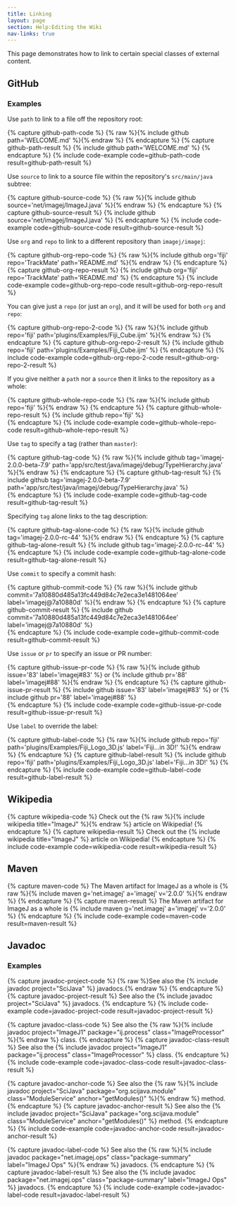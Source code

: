 ```yaml
---
title: Linking
layout: page
section: Help:Editing the Wiki
nav-links: true
---
```


This page demonstrates how to link to certain special classes of external content.

## GitHub

### Examples

Use `path` to link to a file off the repository root:

{% capture github-path-code %}
{% raw %}{% include github path='WELCOME.md' %}{% endraw %}
{% endcapture %}
{% capture github-path-result %}
{% include github path='WELCOME.md' %}
{% endcapture %}
{% include code-example code=github-path-code result=github-path-result %}

Use `source` to link to a source file within the repository's
`src/main/java` subtree:

{% capture github-source-code %}
{% raw %}{% include github source='net/imagej/ImageJ.java' %}{% endraw %}
{% endcapture %}
{% capture github-source-result %}
{% include github source='net/imagej/ImageJ.java' %}
{% endcapture %}
{% include code-example code=github-source-code result=github-source-result %}

Use `org` and `repo` to link to a different repository than
`imagej/imagej`:

{% capture github-org-repo-code %}
{% raw %}{% include github org='fiji' repo='TrackMate' path='README.md' %}{% endraw %}
{% endcapture %}
{% capture github-org-repo-result %}
{% include github org='fiji' repo='TrackMate' path='README.md' %}
{% endcapture %}
{% include code-example code=github-org-repo-code result=github-org-repo-result %}

You can give just a `repo` (or just an `org`), and it will be used for
both `org` and `repo`:

{% capture github-org-repo-2-code %}
{% raw %}{% include github repo='fiji'
  path='plugins/Examples/Fiji_Cube.ijm' %}{% endraw %}
{% endcapture %}
{% capture github-org-repo-2-result %}
{% include github repo='fiji'
  path='plugins/Examples/Fiji_Cube.ijm' %}
{% endcapture %}
{% include code-example code=github-org-repo-2-code result=github-org-repo-2-result %}

If you give neither a `path` nor a `source` then it links to the
repository as a whole:

{% capture github-whole-repo-code %}
{% raw %}{% include github repo='fiji' %}{% endraw %}
{% endcapture %}
{% capture github-whole-repo-result %}
{% include github repo='fiji' %}  
{% endcapture %}
{% include code-example code=github-whole-repo-code result=github-whole-repo-result %}

Use `tag` to specify a tag (rather than `master`):

{% capture github-tag-code %}
{% raw %}{% include github tag='imagej-2.0.0-beta-7.9'
  path='app/src/test/java/imagej/debug/TypeHierarchy.java' %}{% endraw %}
{% endcapture %}
{% capture github-tag-result %}
{% include github tag='imagej-2.0.0-beta-7.9'
  path='app/src/test/java/imagej/debug/TypeHierarchy.java' %}  
{% endcapture %}
{% include code-example code=github-tag-code result=github-tag-result %}

Specifying `tag` alone links to the tag description:

{% capture github-tag-alone-code %}
{% raw %}{% include github tag='imagej-2.0.0-rc-44' %}{% endraw %}
{% endcapture %}
{% capture github-tag-alone-result %}
{% include github tag='imagej-2.0.0-rc-44' %}  
{% endcapture %}
{% include code-example code=github-tag-alone-code result=github-tag-alone-result %}

Use `commit` to specify a commit hash:  

{% capture github-commit-code %}
{% raw %}{% include github
  commit='7a10880d485a13fc449d84c7e2eca3e1481064ee'
  label='imagej@7a10880d' %}{% endraw %}
{% endcapture %}
{% capture github-commit-result %}
{% include github
  commit='7a10880d485a13fc449d84c7e2eca3e1481064ee'
  label='imagej@7a10880d' %}  
{% endcapture %}
{% include code-example code=github-commit-code result=github-commit-result %}

Use `issue` or `pr` to specify an issue or PR number:

{% capture github-issue-pr-code %}
{% raw %}{% include github issue='83' label='imagej#83' %}
or {% include github pr='88' label='imagej#88' %}{% endraw %}
{% endcapture %}
{% capture github-issue-pr-result %}
{% include github issue='83' label='imagej#83' %}
or {% include github pr='88' label='imagej#88' %}  
{% endcapture %}
{% include code-example code=github-issue-pr-code result=github-issue-pr-result %}

Use `label` to override the label:

{% capture github-label-code %}
{% raw %}{% include github repo='fiji'
  path='plugins/Examples/Fiji_Logo_3D.js'
  label='Fiji...in 3D!' %}{% endraw %}
{% endcapture %}
{% capture github-label-result %}
{% include github repo='fiji'
  path='plugins/Examples/Fiji_Logo_3D.js'
  label='Fiji...in 3D!' %}
{% endcapture %}
{% include code-example code=github-label-code result=github-label-result %}

## Wikipedia

{% capture wikipedia-code %}
Check out the
{% raw %}{% include wikipedia title="ImageJ" %}{% endraw %}
article on Wikipedia!
{% endcapture %}
{% capture wikipedia-result %}
Check out the
{% include wikipedia title="ImageJ" %}
article on Wikipedia!
{% endcapture %}
{% include code-example code=wikipedia-code result=wikipedia-result %}

## Maven

{% capture maven-code %}
The Maven artifact for ImageJ as a whole is
{% raw %}{% include maven g='net.imagej' a='imagej' v='2.0.0' %}{% endraw %}
{% endcapture %}
{% capture maven-result %}
The Maven artifact for ImageJ as a whole is
{% include maven g='net.imagej' a='imagej' v='2.0.0' %}
{% endcapture %}
{% include code-example code=maven-code result=maven-result %}

## Javadoc

### Examples

{% capture javadoc-project-code %}
{% raw %}See also the
{% include javadoc project="SciJava" %}
javadocs.{% endraw %}
{% endcapture %}
{% capture javadoc-project-result %}
See also the
{% include javadoc project="SciJava" %}
javadocs.
{% endcapture %}
{% include code-example code=javadoc-project-code result=javadoc-project-result %}

{% capture javadoc-class-code %}
See also the
{% raw %}{% include javadoc
  project="ImageJ1"
  package="ij.process"
  class="ImageProcessor" %}{% endraw %}
class.
{% endcapture %}
{% capture javadoc-class-result %}
See also the
{% include javadoc
  project="ImageJ1"
  package="ij.process"
  class="ImageProcessor" %}
class.
{% endcapture %}
{% include code-example code=javadoc-class-code result=javadoc-class-result %}

{% capture javadoc-anchor-code %}
See also the
{% raw %}{% include javadoc
  project="SciJava"
  package="org.scijava.module"
  class="ModuleService"
  anchor="getModules()" %}{% endraw %}
method.
{% endcapture %}
{% capture javadoc-anchor-result %}
See also the
{% include javadoc
  project="SciJava"
  package="org.scijava.module"
  class="ModuleService"
  anchor="getModules()" %}
method.
{% endcapture %}
{% include code-example code=javadoc-anchor-code result=javadoc-anchor-result %}

{% capture javadoc-label-code %}
See also the
{% raw %}{% include javadoc package="net.imagej.ops"
  class="package-summary" label="ImageJ Ops" %}{% endraw %}
javadocs.
{% endcapture %}
{% capture javadoc-label-result %}
See also the
{% include javadoc package="net.imagej.ops"
  class="package-summary" label="ImageJ Ops" %}
javadocs.
{% endcapture %}
{% include code-example code=javadoc-label-code result=javadoc-label-result %}
